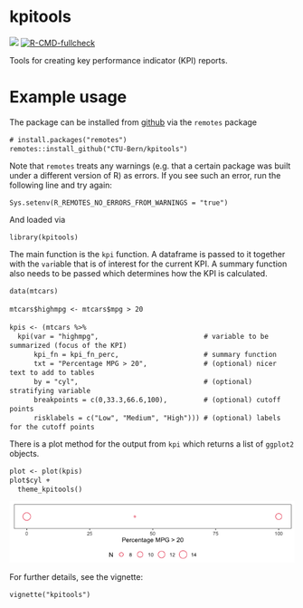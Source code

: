 <!-- README.md is generated from README.Rmd. Please edit that file -->

kpitools
========

[![](https://img.shields.io/badge/dev%20version-0.1.1-blue.svg)](https://github.com/CTU-Bern/kpitools)
[![R-CMD-fullcheck](https://github.com/CTU-Bern/kpitools/actions/workflows/R-CMD-full.yaml/badge.svg)](https://github.com/CTU-Bern/kpitools/actions/workflows/R-CMD-full.yaml)

Tools for creating key performance indicator (KPI) reports.

Example usage
=============

The package can be installed from
[github](https://github.com/CTU-Bern/kpitools) via the `remotes` package

    # install.packages("remotes")
    remotes::install_github("CTU-Bern/kpitools")

Note that `remotes` treats any warnings (e.g. that a certain package was
built under a different version of R) as errors. If you see such an
error, run the following line and try again:

    Sys.setenv(R_REMOTES_NO_ERRORS_FROM_WARNINGS = "true")

And loaded via

    library(kpitools)

The main function is the `kpi` function. A dataframe is passed to it
together with the `var`iable that is of interest for the current KPI. A
summary function also needs to be passed which determines how the KPI is
calculated.

    data(mtcars)

    mtcars$highmpg <- mtcars$mpg > 20

    kpis <- (mtcars %>%
      kpi(var = "highmpg",                          # variable to be summarized (focus of the KPI)  
          kpi_fn = kpi_fn_perc,                     # summary function   
          txt = "Percentage MPG > 20",              # (optional) nicer text to add to tables 
          by = "cyl",                               # (optional) stratifying variable 
          breakpoints = c(0,33.3,66.6,100),         # (optional) cutoff points 
          risklabels = c("Low", "Medium", "High"))) # (optional) labels for the cutoff points

There is a plot method for the output from `kpi` which returns a list of
`ggplot2` objects.

    plot <- plot(kpis)
    plot$cyl +
      theme_kpitools()

![](man/figures/README-unnamed-chunk-4-1.png)

For further details, see the vignette:

    vignette("kpitools")
